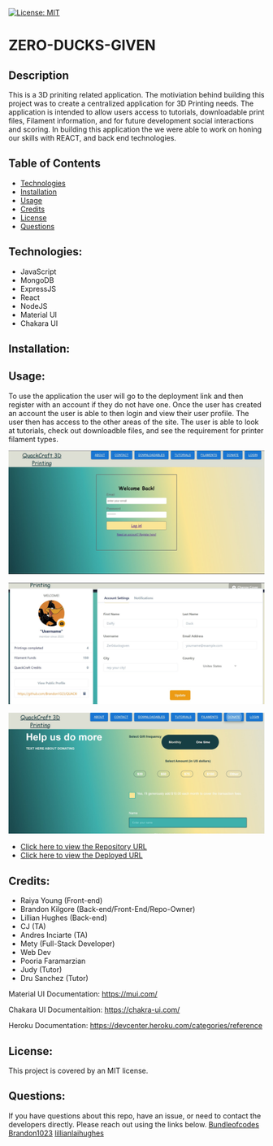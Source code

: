 [![License: MIT](https://img.shields.io/badge/License-MIT-yellow.svg)](https://opensource.org/licenses/MIT)

# ZERO-DUCKS-GIVEN

## Description

This is a 3D priniting related application.  The motiviation behind building this project was to create a centralized application for 3D Printing needs.  The application is intended to allow users access to tutorials, downloadable print files, Filament information, and for future development social interactions and scoring.  In building this application the we were able to work on honing our skills with REACT, and back end technologies.



## Table of Contents

- [Technologies](#technologies)
- [Installation](#installation)
- [Usage](#usage)
- [Credits](credits)
- [License](#license)
- [Questions](#questions)

## Technologies:
- JavaScript
- MongoDB
- ExpressJS
- React
- NodeJS
- Material UI
- Chakara UI

## Installation:


## Usage:
To use the application the user will go to the deployment link and then register with an account if they do not have one.  Once the user has created an account the user is able to then login and view their user profile.  The user then has access to the other areas of the site.  The user is able to look at tutorials, check out downloadble files, and see the requirement for printer filament types.


![Login Screen](assets/LoginScreen.jpg)

![User Profile Page](assets/UserProfilePage.jpg)

![Donation Page](assets/DonationPage.jpg)


- [Click here to view the Repository URL](https://github.com/Brandonk1023/ZERO-DUCKS-GIVEN)
- [Click here to view the Deployed URL](https://gentle-river-99860-f681a35f9ec5.herokuapp.com/)
## Credits:
- Raiya Young (Front-end)
- Brandon Kilgore (Back-end/Front-End/Repo-Owner)
- Lillian Hughes (Back-end)
- CJ (TA)
- Andres Inciarte (TA)
- Mety (Full-Stack Developer)
- Web Dev
- Pooria Faramarzian
- Judy (Tutor)
- Dru Sanchez (Tutor)

Material UI Documentation:
https://mui.com/

Chakara UI Documentaition:
https://chakra-ui.com/

Heroku Documentation:
https://devcenter.heroku.com/categories/reference



## License:
This project is covered by an MIT license.

## Questions:

If you have questions about this repo, have an issue, or  need to contact the developers directly. Please reach out using the links below. [Bundleofcodes](https://github.com/bundleofcodes)
[Brandon1023](https://github.com/brandon1023)
[lillianlaihughes](https://github.com/lillianlaihughes)


